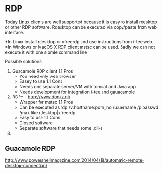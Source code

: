 RDP
===

Today Linux clients are well supported because it is easy to install rdesktop or other RDP software. 
Rdesktop can be executed via copy/paste from web interface.

*In Linux install rdesktop or xfreerdp and use instructions from i-tee web.
*In Windows or MacOS X RDP client mstsc can be used. Sadly we can not execute it with one sipmle command line


Possible solutions:
1. Guacamole RDP client
1.1 Pros
    * You need only web browser
    * Easey to use
1.1 Cons
    * Needs one separate server/VM with tomcat and Java app
    * Needs development for integration i-tee and gauacamole
1. RDP+ - http://www.donkz.nl/ 
    * Wrapper for mstsc
1.1 Pros
    * Can be executed as rdp /v:hostname:porn_no  /u:uername /p:passwd /max like rdesktop|xfreerdp
    * Easy to use
1.1 Cons
    * Closed software
    * Separate software that needs some .dll-s
1.


Guacamole RDP
--------------

http://www.powershellmagazine.com/2014/04/18/automatic-remote-desktop-connection/
